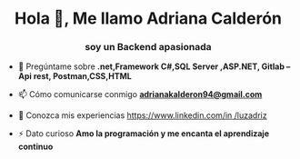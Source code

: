 <h1 align="center">Hola 👋, Me llamo Adriana Calderón</h1>
<h3 align="center">soy un Backend apasionada</h3>

- 💬 Pregúntame sobre **.net,Framework C#,SQL Server ,ASP.NET, Gitlab – Api rest, Postman,CSS,HTML**

- 📫 Cómo comunicarse conmigo **adrianakalderon94@gmail.com**

- 📄 Conozca mis experiencias [https://www.linkedin.com/in /luzadriz](https://www.linkedin.com/in/luzadriz)

- ⚡ Dato curioso **Amo la programación y me encanta el aprendizaje continuo**



